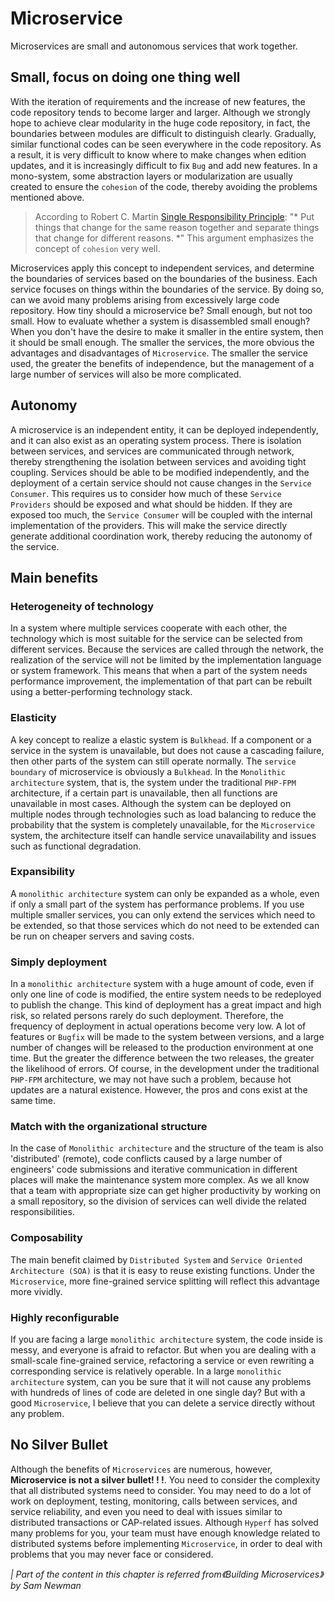 # Microservice

Microservices are small and autonomous services that work together.

## Small, focus on doing one thing well

With the iteration of requirements and the increase of new features, the code repository tends to become larger and larger. Although we strongly hope to achieve clear modularity in the huge code repository, in fact, the boundaries between modules are difficult to distinguish clearly. Gradually, similar functional codes can be seen everywhere in the code repository. As a result, it is very difficult to know where to make changes when edition updates, and it is increasingly difficult to fix `Bug` and add new features.
In a mono-system, some abstraction layers or modularization are usually created to ensure the `cohesion` of the code, thereby avoiding the problems mentioned above.

> According to Robert C. Martin [Single Responsibility Principle](https://baike.baidu.com/item/单一职责原则/9456515): "* Put things that change for the same reason together and separate things that change for different reasons. *" This argument emphasizes the concept of `cohesion` very well.

Microservices apply this concept to independent services, and determine the boundaries of services based on the boundaries of the business. Each service focuses on things within the boundaries of the service. By doing so, can we avoid many problems arising from excessively large code repository.
How tiny should a microservice be? Small enough, but not too small. 
How to evaluate whether a system is disassembled small enough? When you don't have the desire to make it smaller in the entire system, then it should be small enough. The smaller the services, the more obvious the advantages and disadvantages of `Microservice`. The smaller the service used, the greater the benefits of independence, but the management of a large number of services will also be more complicated.

## Autonomy

A microservice is an independent entity, it can be deployed independently, and it can also exist as an operating system process. There is isolation between services, and services are communicated through network, thereby strengthening the isolation between services and avoiding tight coupling. Services should be able to be modified independently, and the deployment of a certain service should not cause changes in the `Service Consumer`. This requires us to consider how much of these `Service Providers` should be exposed and what should be hidden. If they are exposed too much, the `Service Consumer` will be coupled with the internal implementation of the providers. This will make the service directly generate additional coordination work, thereby reducing the autonomy of the service.

## Main benefits

### Heterogeneity of technology

In a system where multiple services cooperate with each other, the technology which is most suitable for the service can be selected from different services. Because the services are called through the network, the realization of the service will not be limited by the implementation language or system framework. This means that when a part of the system needs performance improvement, the implementation of that part can be rebuilt using a better-performing technology stack.

### Elasticity

A key concept to realize a elastic system is `Bulkhead`. If a component or a service in the system is unavailable, but does not cause a cascading failure, then other parts of the system can still operate normally. The `service boundary` of microservice is obviously a `Bulkhead`. In the `Monolithic architecture` system, that is, the system under the traditional `PHP-FPM` architecture, if a certain part is unavailable, then all functions are unavailable in most cases. Although the system can be deployed on multiple nodes through technologies such as load balancing to reduce the probability that the system is completely unavailable, for the `Microservice` system, the architecture itself can handle service unavailability and issues such as functional degradation.

### Expansibility

A `monolithic architecture` system can only be expanded as a whole, even if only a small part of the system has performance problems. If you use multiple smaller services, you can only extend the services which need to be extended, so that those services which do not need to be extended can be run on cheaper servers and saving costs.

### Simply deployment

In a `monolithic architecture` system with a huge amount of code, even if only one line of code is modified, the entire system needs to be redeployed to publish the change. This kind of deployment has a great impact and high risk, so related persons rarely do such deployment. Therefore, the frequency of deployment in actual operations become very low. A lot of features or `Bugfix` will be made to the system between versions, and a large number of changes will be released to the production environment at one time. But the greater the difference between the two releases, the greater the likelihood of errors.
Of course, in the development under the traditional `PHP-FPM` architecture, we may not have such a problem, because hot updates are a natural existence. However, the pros and cons exist at the same time.

### Match with the organizational structure

In the case of `Monolithic architecture` and the structure of the team is also 'distributed' (remote), code conflicts caused by a large number of engineers' code submissions and iterative communication in different places will make the maintenance system more complex. As we all know that a team with appropriate size can get higher productivity by working on a small repository, so the division of services can well divide the related responsibilities.

### Composability

The main benefit claimed by `Distributed System` and `Service Oriented Architecture (SOA)` is that it is easy to reuse existing functions. Under the `Microservice`, more fine-grained service splitting will reflect this advantage more vividly.

### Highly reconfigurable

If you are facing a large `monolithic architecture` system, the code inside is messy, and everyone is afraid to refactor. But when you are dealing with a small-scale fine-grained service, refactoring a service or even rewriting a corresponding service is relatively operable.
In a large `monolithic architecture` system, can you be sure that it will not cause any problems with hundreds of lines of code are deleted in one single day? But with a good `Microservice`, I believe that you can delete a service directly without any problem.

## No Silver Bullet

Although the benefits of `Microservices` are numerous, however, **Microservice is not a silver bullet! ! !**. You need to consider the complexity that all distributed systems need to consider. You may need to do a lot of work on deployment, testing, monitoring, calls between services, and service reliability, and even you need to deal with issues similar to distributed transactions or CAP-related issues. Although `Hyperf` has solved many problems for you, your team must have enough knowledge related to distributed systems before implementing `Microservice`, in order to deal with problems that you may never face or considered.

*| Part of the content in this chapter is referred from《Building Microservices》 by Sam Newman*